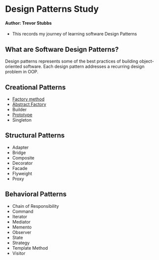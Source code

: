 # Design Patterns Study
#### Author: Trevor Stubbs

- This records my journey of learning software Design Patterns

## What are Software Design Patterns?
Design patterns represents some of the best practices of building object-oriented software. Each design pattern addresses a recurring design problem in OOP. 

## Creational Patterns
- [Factory method](Creational/Factory/README.md)
- [Abstract Factory](Creational/AbstractFactory/README.md)
- Builder
- [Prototype](Creational/Prototype/README.md)
- Singleton

## Structural Patterns
- Adapter
- Bridge
- Composite
- Decorator
- Facade
- Flyweight
- Proxy

## Behavioral Patterns
- Chain of Responsibility
- Command
- Iterator
- Mediator
- Memento
- Observer
- State
- Strategy
- Template Method
- Visitor